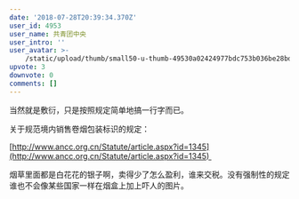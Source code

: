 ```yaml
---
date: '2018-07-28T20:39:34.370Z'
user_id: 4953
user_name: 共青团中央
user_intro: ''
user_avatar: >-
    /static/upload/thumb/small50-u-thumb-49530a02424977bdc753b036be28bdc205361de50daa.png
upvote: 3
downvote: 0
comments: []
---
```


当然就是敷衍，只是按照规定简单地搞一行字而已。

关于规范境内销售卷烟包装标识的规定：  

[http://www.ancc.org.cn/Statute/article.aspx?id=1345](http://www.ancc.org.cn/Statute/article.aspx?id=1345)   

烟草里面都是白花花的银子啊，卖得少了怎么盈利，谁来交税。没有强制性的规定谁也不会像某些国家一样在烟盒上加上吓人的图片。
